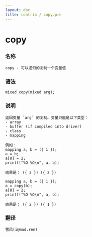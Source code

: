 ```yaml
---
layout: doc
title: contrib / copy.pre
---
```

# copy

### 名称

    copy - 可以递归的复制一个变量值

### 语法

    mixed copy(mixed arg);

### 说明

    返回变量 `arg` 的复制。变量只能是以下类型：
    - array
    - buffer (if compiled into driver)
    - class
    - mapping

    例如：
    mapping a, b = ({ 1 });
    a = b;
    a[0] = 2;
    printf("%O %O\n", a, b);

    结果是： ({ 2 }) ({ 2 })

    mapping a, b = ({ 1 });
    a = copy(b);
    a[0] = 2;
    printf("%O %O\n", a, b);

    结果是： ({ 2 }) ({ 1 })

### 翻译 ###

    雪风(i@mud.ren)

